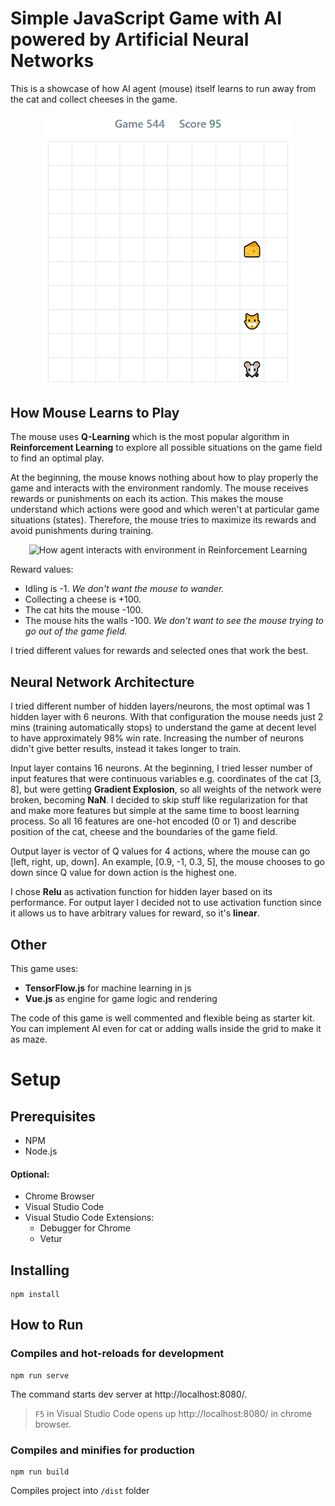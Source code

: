 # Simple JavaScript Game with AI powered by Artificial Neural Networks

This is a showcase of how AI agent (mouse) itself learns to run away from the cat and collect cheeses in the game.
<p align="center">
	<img src="https://github.com/bomzj/catch-cheese-2/raw/master/catch-cheese.gif" alt="Catch the Cheese 2"  title="Catch the Cheese 2" width="400"/>
</p>

## How Mouse Learns to Play

The mouse uses **Q-Learning** which is the most popular algorithm in **Reinforcement Learning** to explore all possible  situations on the game field to find an optimal play.   

At the beginning, the mouse knows nothing about how to play properly the game and interacts with the environment randomly. The mouse receives rewards or punishments on each its action. This makes the mouse understand which actions were good and which weren't at particular game situations (states). Therefore, the mouse tries to maximize its rewards and avoid punishments during training.

<p align="center">
	<img src="https://storage.googleapis.com/artlab-public.appspot.com/share/42REW24GTFY4.png" alt="How agent interacts with environment in Reinforcement Learning"  title="How agent interacts with environment in Reinforcement Learning" width="600"/>
</p>

Reward values:

- Idling is -1. *We don't want the mouse to wander.*
- Collecting a cheese is +100. 
- The cat hits the mouse -100. 
- The mouse hits the walls -100. *We don't want to see the mouse 			trying to go out of the game field.*

I tried different values for rewards and selected ones that work the best.

## Neural Network Architecture

I tried different number of hidden layers/neurons, the most optimal was 1 hidden layer with 6 neurons. With that configuration the mouse needs just 2 mins (training automatically stops) to understand the game at decent level to have approximately 98% win rate. Increasing the number of neurons didn't give better results, instead it takes longer to train.

Input layer contains 16 neurons. At the beginning, I tried lesser number of input features that were continuous variables e.g. coordinates of the cat [3, 8], but were getting **Gradient Explosion**, so all weights of the network  were broken, becoming **NaN**. I decided to skip stuff like regularization for that and make more features but simple at the same time to boost learning process. So all 16 features are one-hot encoded (0 or 1) and describe position of the cat, cheese and the boundaries of the game field. 

Output layer is vector of Q values for 4 actions, where the mouse can go [left, right, up, down]. An example, [0.9, -1, 0.3, 5], the mouse chooses to go down since Q value for down action is the highest one.

I chose **Relu** as activation function for hidden layer based on its performance. For output layer I decided not to use  activation function since it allows us to have arbitrary values for reward,  so it's **linear**.

## Other

This game uses:
- **TensorFlow.js** for machine learning in js
- **Vue.js** as engine for game logic and rendering

The code of this game is well commented and flexible being as starter kit. You can implement AI even for cat or adding walls inside the grid to make it as maze.


# Setup


## Prerequisites

- NPM
- Node.js

#### Optional:

- Chrome Browser
- Visual Studio Code
- Visual Studio Code Extensions:
  - Debugger for Chrome
  - Vetur

## Installing
```
npm install
```

## How to Run

### Compiles and hot-reloads for development
```
npm run serve
```
The command starts  dev server at http://localhost:8080/.
> `F5` in Visual Studio Code opens up http://localhost:8080/ in chrome browser.

### Compiles and minifies for production
```
npm run build
```
Compiles project into `/dist` folder
